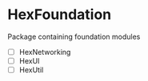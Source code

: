 # HexFoundation

Package containing foundation modules

- [ ] HexNetworking
- [ ] HexUI
- [ ] HexUtil
